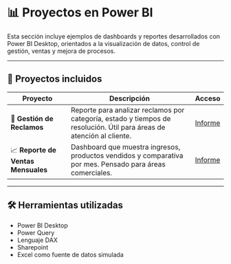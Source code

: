 # 📊 Proyectos en Power BI

Esta sección incluye ejemplos de dashboards y reportes desarrollados con Power BI Desktop, orientados a la visualización de datos, control de gestión, ventas y mejora de procesos.

---

## 📁 Proyectos incluidos

| Proyecto | Descripción | Acceso |
|----------|-------------|--------|
| 🧾 **Gestión de Reclamos** | Reporte para analizar reclamos por categoría, estado y tiempos de resolución. Útil para áreas de atención al cliente. | [Informe](PowerBI/GestiondeReclamos) |
| 📈 **Reporte de Ventas Mensuales** | Dashboard que muestra ingresos, productos vendidos y comparativa por mes. Pensado para áreas comerciales. | [Informe](PowerBI/ReporteVentasMensuales) |

---

## 🛠️ Herramientas utilizadas

- Power BI Desktop
- Power Query
- Lenguaje DAX
- Sharepoint
- Excel como fuente de datos simulada
